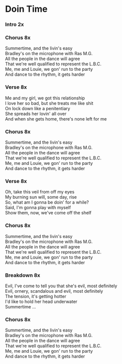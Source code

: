 # Doin Time  
  
### Intro  2x
  
### Chorus  8x  

Summertime, and the livin's easy  
Bradley's on the microphone with Ras M.G.  
All the people in the dance will agree  
That we're well qualified to represent the L.B.C.  
Me, me and Louie, we gon' run to the party  
And dance to the rhythm, it gets harder  
  
### Verse  8x  

Me and my girl, we got this relationship  
I love her so bad, but she treats me like shit  
On lock down like a penitentiary  
She spreads her lovin' all over  
And when she gets home, there's none left for me  
  
### Chorus  8x  

Summertime, and the livin's easy  
Bradley's on the microphone with Ras M.G.  
All the people in the dance will agree  
That we're well qualified to represent the L.B.C.  
Me, me and Louie, we gon' run to the party  
And dance to the rhythm, it gets harder  
  
### Verse  8x  

Oh, take this veil from off my eyes  
My burning sun will, some day, rise  
So, what am I gonna be doin' for a while?  
Said, I'm gonna play with myself  
Show them, now, we've come off the shelf  
  
### Chorus  8x  

Summertime, and the livin's easy  
Bradley's on the microphone with Ras M.G.  
All the people in the dance will agree  
That we're well qualified to represent the L.B.C.  
Me, me and Louie, we gon' run to the party  
And dance to the rhythm, it gets harder  
  
### Breakdown  8x  

Evil, I've come to tell you that she's evil, most definitely  
Evil, ornery, scandalous and evil, most definitely  
The tension, it's getting hotter  
I'd like to hold her head underwater  
Summertime ...  
  
### Chorus  8x  

Summertime, and the livin's easy  
Bradley's on the microphone with Ras M.G.  
All the people in the dance will agree  
That we're well qualified to represent the L.B.C.  
Me, me and Louie, we gon' run to the party  
And dance to the rhythm, it gets harder  
